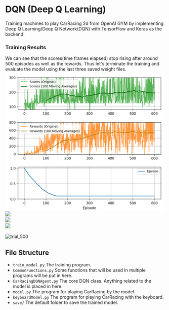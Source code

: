 # DQN (Deep Q Learning)

Training machines to play CarRacing 2d from OpenAI GYM by implementing Deep Q Learning/Deep Q Network(DQN) with TensorFlow and Keras as the backend.

### Training Results
We can see that the scores(time frames elapsed) stop rising after around 500 episodes as well as the rewards. Thus let's terminate the training and evaluate the model using the last three saved weight files.
<br>
<img src="Output/Result4.png" width="600px">
<br>
<img src="Output/Result1.gif" width="300px">
<br>
<img src="Output/Result2.gif" width="300px">
<br>
<img src="Output/Result3.gif" width="300px">

![trial_500](https://github.com/BadakalaYashwanth/AI-NavQuest-Reinforced-Autonomous-Exploration/assets/170221536/74988ab2-a13c-4a10-80f9-4541f0777e26)


## File Structure

- `train_model.py` The training program.
- `CommonFunctions.py` Some functions that will be used in multiple programs will be put in here.
- `CarRacingDQNAgent.py` The core DQN class. Anything related to the model is placed in here.
- `model.py` The program for playing CarRacing by the model.
- `keyboardModel.py` The program for playing CarRacing with the keyboard.
- `save/` The default folder to save the trained model.


